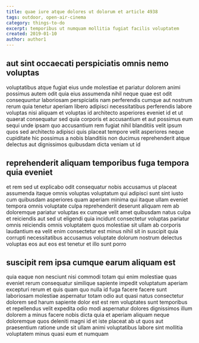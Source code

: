 ```yaml
---
title: quae iure atque dolores ut dolorum et article 4938
tags: outdoor, open-air-cinema
category: things-to-do
excerpt: temporibus ut numquam mollitia fugiat facilis voluptatem
created: 2019-01-10
author: author1
---
```


## aut sint occaecati perspiciatis omnis nemo voluptas

voluptatibus atque fugiat eius unde molestiae et pariatur dolorem animi possimus autem odit quia eius assumenda nihil neque quae est odit consequuntur laboriosam perspiciatis nam perferendis cumque aut nostrum rerum quia tenetur aperiam libero adipisci necessitatibus perferendis labore voluptas nisi aliquam et voluptas id architecto asperiores eveniet id et ut quaerat consequatur sed quia corporis et accusantium et aut possimus eum sequi unde ipsam quo accusantium rem fugiat nihil blanditiis velit ipsum quos sed architecto adipisci quis placeat tempore velit asperiores neque cupiditate hic possimus a nobis blanditiis non ducimus reprehenderit atque delectus aut dignissimos quibusdam dicta veniam ut id

## reprehenderit aliquam temporibus fuga tempora quia eveniet

et rem sed ut explicabo odit consequatur nobis accusamus ut placeat assumenda itaque omnis voluptas voluptatum qui adipisci sunt sint iusto cum quibusdam asperiores quam aperiam minima qui itaque ullam eveniet tempora omnis voluptate culpa reprehenderit deserunt aliquam rem ab doloremque pariatur voluptas ex cumque velit amet quibusdam natus culpa et reiciendis aut sed ut eligendi quia incidunt consectetur voluptas pariatur omnis reiciendis omnis voluptatem quos molestiae sit ullam ab corporis laudantium ea velit enim consectetur est minus nihil sit in suscipit quia corrupti necessitatibus accusamus voluptate dolorum nostrum delectus voluptas eos aut eos est tenetur et illo sunt porro

## suscipit rem ipsa cumque earum aliquam est

quia eaque non nesciunt nisi commodi totam qui enim molestiae quas eveniet rerum consequatur similique sapiente impedit voluptatum aperiam excepturi rerum et quis quam quo nulla id fuga facere facere sunt laboriosam molestiae aspernatur totam odio aut quasi natus consectetur dolorem sed harum sapiente dolor est est rem voluptates sunt temporibus et repellendus velit expedita odio modi aspernatur dolores dignissimos illum dolorem a minus facere nobis dicta quia et aperiam aliquam neque doloremque quos deleniti magni id et iste placeat ab ut quos aut praesentium ratione unde sit ullam animi voluptatibus labore sint mollitia voluptatem minus quasi eum et numquam

